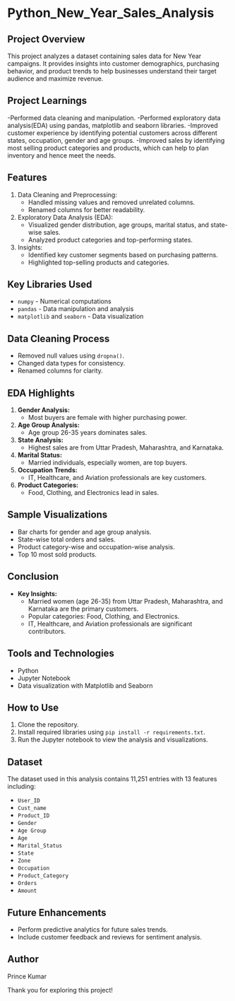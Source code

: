 # Python_New_Year_Sales_Analysis

## Project Overview
  This project analyzes a dataset containing sales data for New Year campaigns. It provides insights into customer demographics, purchasing behavior, and product trends to help businesses understand their target    audience and maximize revenue.

## Project Learnings
  -Performed data cleaning and manipulation.
  -Performed exploratory data analysis(EDA) using pandas, matplotlib and seaborn libraries.
  -Improved customer experience by identifying potential customers across different states, occupation, gender and age groups.
  -Improved sales by identifying most selling product categories and products, which can help to plan inventory and hence meet the needs.

## Features
1. Data Cleaning and Preprocessing:
   - Handled missing values and removed unrelated columns.
   - Renamed columns for better readability.
2. Exploratory Data Analysis (EDA):
   - Visualized gender distribution, age groups, marital status, and state-wise sales.
   - Analyzed product categories and top-performing states.
3. Insights:
   - Identified key customer segments based on purchasing patterns.
   - Highlighted top-selling products and categories.

## Key Libraries Used
- `numpy` - Numerical computations
- `pandas` - Data manipulation and analysis
- `matplotlib` and `seaborn` - Data visualization

## Data Cleaning Process
- Removed null values using `dropna()`.
- Changed data types for consistency.
- Renamed columns for clarity.

## EDA Highlights
1. **Gender Analysis:**
   - Most buyers are female with higher purchasing power.
2. **Age Group Analysis:**
   - Age group 26-35 years dominates sales.
3. **State Analysis:**
   - Highest sales are from Uttar Pradesh, Maharashtra, and Karnataka.
4. **Marital Status:**
   - Married individuals, especially women, are top buyers.
5. **Occupation Trends:**
   - IT, Healthcare, and Aviation professionals are key customers.
6. **Product Categories:**
   - Food, Clothing, and Electronics lead in sales.

## Sample Visualizations
- Bar charts for gender and age group analysis.
- State-wise total orders and sales.
- Product category-wise and occupation-wise analysis.
- Top 10 most sold products.

## Conclusion
- **Key Insights:**
  - Married women (age 26-35) from Uttar Pradesh, Maharashtra, and Karnataka are the primary customers.
  - Popular categories: Food, Clothing, and Electronics.
  - IT, Healthcare, and Aviation professionals are significant contributors.

## Tools and Technologies
- Python
- Jupyter Notebook
- Data visualization with Matplotlib and Seaborn

## How to Use
1. Clone the repository.
2. Install required libraries using `pip install -r requirements.txt`.
3. Run the Jupyter notebook to view the analysis and visualizations.

## Dataset
The dataset used in this analysis contains 11,251 entries with 13 features including:
- `User_ID`
- `Cust_name`
- `Product_ID`
- `Gender`
- `Age Group`
- `Age`
- `Marital_Status`
- `State`
- `Zone`
- `Occupation`
- `Product_Category`
- `Orders`
- `Amount`

## Future Enhancements
- Perform predictive analytics for future sales trends.
- Include customer feedback and reviews for sentiment analysis.

## Author
Prince Kumar

Thank you for exploring this project!
